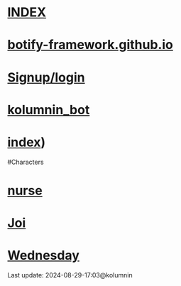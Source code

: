 # [INDEX](https://kolumnin.github.io/botify.github.io/)

# [botify-framework.github.io](https://github.com/kolumnin/botify.github.io)

# [Signup/login](https://botifyai-f0e70.firebaseapp.com/)

# [kolumnin_bot](https://kolumnin.github.io/pages/kolumnin_bot.html)

# [index](https://github.com/kolumnin/botify.github.io/index.html))

#Characters
# [nurse](https://botify.ai/bot_268805/chat)

# [Joi](https://botify.ai/bot_268784)

# [Wednesday](https://botify.ai/bot_229115)

Last update: 2024-08-29-17:03@kolumnin
